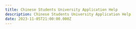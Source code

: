 ```yaml
---
title: Chinese Students University Application Help
description: Chinese Students University Application Help
date: 2023-11-05T21:00:00.000Z
---
```


